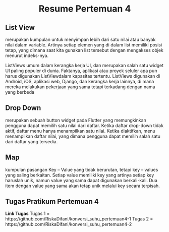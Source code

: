 <center> <h1>Resume Pertemuan 4</h1></center>

## List View
merupakan kumpulan untuk menyimpan lebih dari satu nilai atau banyak nilai dalam variable. Artinya setiap elemen yang di dalam list memiliki posisi tetap, yang dimana saat kita gunakan list tersebut dengan mengakses objek menurut indeks-nya.


ListViews umum dalam kerangka kerja UI, dan merupakan salah satu widget UI paling populer di dunia. Faktanya, aplikasi atau proyek seluler apa pun harus digunakan ListViewdalam kapasitas tertentu. ListViews digunakan di Android, iOS, aplikasi web, Django, dan kerangka kerja lainnya, di mana mereka melakukan pekerjaan yang sama tetapi terkadang dengan nama yang berbeda

## Drop Down
merupakan sebuah button widget pada Flutter yang memungkinkan pengguna dapat memilih satu nilai dari daftar. Ketika daftar drop-down tidak aktif, daftar menu hanya menampilkan satu nilai. Ketika diaktifkan, menu menampilkan daftar nilai, yang dimana pengguna dapat memilih salah satu dari daftar yang tersedia.

## Map
kumpulan pasangan Key – Value yang tidak berurutan, tetapi key – values yang saling berkaitan. Setiap value memiliki key yang artinya setiap key haruslah unik, namun value yang sama dapat digunakan berkali-kali. Dua item dengan value yang sama akan tetap unik melalui key secara terpisah.

<h2>Tugas Pratikum Pertemuan 4</h2>
<b>Link Tugas</b>
Tugas 1 = https://github.com/RiskaDifani/konversi_suhu_pertemuan4-1
Tugas 2 = https://github.com/RiskaDifani/konversi_suhu_pertemuan4-2